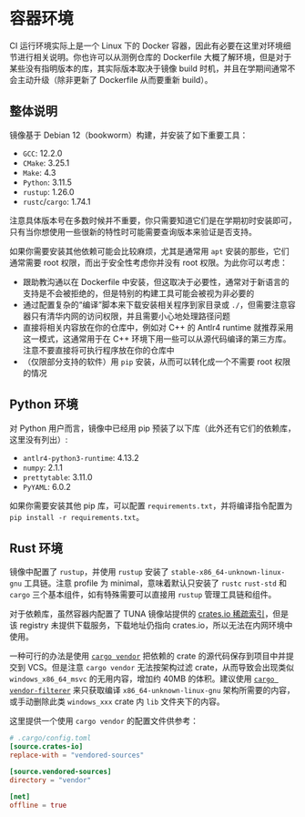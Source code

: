 # 容器环境

CI 运行环境实际上是一个 Linux 下的 Docker 容器，因此有必要在这里对环境细节进行相关说明。你也许可以从测例仓库的 Dockerfile 大概了解环境，但是对于某些没有指明版本的库，其实际版本取决于镜像 build 时机，并且在学期间通常不会主动升级（除非更新了 Dockerfile 从而要重新 build）。

## 整体说明

镜像基于 Debian 12（bookworm）构建，并安装了如下重要工具：

- `GCC`: 12.2.0
- `CMake`: 3.25.1
- `Make`: 4.3
- `Python`: 3.11.5
- `rustup`: 1.26.0
- `rustc`/`cargo`: 1.74.1

注意具体版本号在多数时候并不重要，你只需要知道它们是在学期初时安装即可，只有当你想使用一些很新的特性时可能需要查询版本来验证是否支持。

如果你需要安装其他依赖可能会比较麻烦，尤其是通常用 `apt` 安装的那些，它们通常需要 root 权限，而出于安全性考虑你并没有 root 权限。为此你可以考虑：

- 跟助教沟通以在 Dockerfile 中安装，但这取决于必要性，通常对于新语言的支持是不会被拒绝的，但是特别的构建工具可能会被视为非必要的
- 通过配置复杂的“编译”脚本来下载安装相关程序到家目录或 `./`，但需要注意容器只有清华内网的访问权限，并且需要小心地处理路径问题
- 直接将相关内容放在你的仓库中，例如对 C++ 的 Antlr4 runtime 就推荐采用这一模式，这通常用于在 C++ 环境下用一些可以从源代码编译的第三方库。注意不要直接将可执行程序放在你的仓库中
- （仅限部分支持的软件）用 `pip` 安装，从而可以转化成一个不需要 root 权限的情况

## Python 环境

对 Python 用户而言，镜像中已经用 pip 预装了以下库（此外还有它们的依赖库，这里没有列出）:

- `antlr4-python3-runtime`: 4.13.2
- `numpy`: 2.1.1
- `prettytable`: 3.11.0
- `PyYAML`: 6.0.2

如果你需要安装其他 pip 库，可以配置 `requirements.txt`，并将编译指令配置为 `pip install -r requirements.txt`。

## Rust 环境

镜像中配置了 `rustup`，并使用 `rustup` 安装了 `stable-x86_64-unknown-linux-gnu` 工具链。注意 profile 为 minimal，意味着默认只安装了 `rustc` `rust-std` 和 `cargo` 三个基本组件，如有特殊需要可以直接用 `rustup` 管理工具链和组件。

对于依赖库，虽然容器内配置了 TUNA 镜像站提供的 [crates.io 稀疏索引](https://mirrors.tuna.tsinghua.edu.cn/help/crates.io-index/)，但是该 registry 未提供下载服务，下载地址仍指向 crates.io，所以无法在内网环境中使用。

一种可行的办法是使用 [`cargo vendor`](https://doc.rust-lang.org/cargo/commands/cargo-vendor.html) 把依赖的 crate 的源代码保存到项目中并提交到 VCS。但是注意 `cargo vendor` 无法按架构过滤 crate，从而导致会出现类似 `windows_x86_64_msvc` 的无用内容，增加约 40MB 的体积。建议使用 [`cargo vendor-filterer`](https://github.com/coreos/cargo-vendor-filterer) 来只获取编译 `x86_64-unknown-linux-gnu` 架构所需要的内容，或手动删除此类 `windows_xxx` crate 内 `lib` 文件夹下的内容。

这里提供一个使用 `cargo vendor` 的配置文件供参考：

```toml
# .cargo/config.toml
[source.crates-io]
replace-with = "vendored-sources"

[source.vendored-sources]
directory = "vendor"

[net]
offline = true
```

